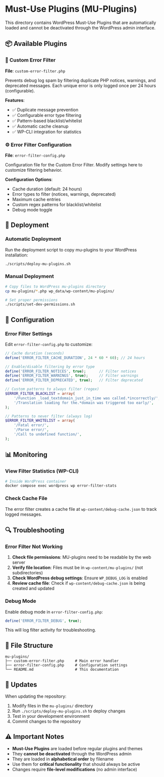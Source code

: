 # Must-Use Plugins (MU-Plugins)

This directory contains WordPress Must-Use Plugins that are automatically loaded and cannot be deactivated through the WordPress admin interface.

## 📦 Available Plugins

### 🚫 Custom Error Filter
**File**: `custom-error-filter.php`

Prevents debug log spam by filtering duplicate PHP notices, warnings, and deprecated messages. Each unique error is only logged once per 24 hours (configurable).

**Features**:
- ✅ Duplicate message prevention
- ✅ Configurable error type filtering  
- ✅ Pattern-based blacklist/whitelist
- ✅ Automatic cache cleanup
- ✅ WP-CLI integration for statistics

### ⚙️ Error Filter Configuration
**File**: `error-filter-config.php`

Configuration file for the Custom Error Filter. Modify settings here to customize filtering behavior.

**Configuration Options**:
- Cache duration (default: 24 hours)
- Error types to filter (notices, warnings, deprecated)
- Maximum cache entries
- Custom regex patterns for blacklist/whitelist
- Debug mode toggle

## 🚀 Deployment

### Automatic Deployment
Run the deployment script to copy mu-plugins to your WordPress installation:

```bash
./scripts/deploy-mu-plugins.sh
```

### Manual Deployment
```bash
# Copy files to WordPress mu-plugins directory
cp mu-plugins/*.php wp_data/wp-content/mu-plugins/

# Set proper permissions
./scripts/set-dev-permissions.sh
```

## 🔧 Configuration

### Error Filter Settings

Edit `error-filter-config.php` to customize:

```php
// Cache duration (seconds)
define('ERROR_FILTER_CACHE_DURATION', 24 * 60 * 60); // 24 hours

// Enable/disable filtering by error type
define('ERROR_FILTER_NOTICES', true);      // Filter notices
define('ERROR_FILTER_WARNINGS', true);     // Filter warnings  
define('ERROR_FILTER_DEPRECATED', true);   // Filter deprecated

// Custom patterns to always filter (regex)
$ERROR_FILTER_BLACKLIST = array(
    '/Function _load_textdomain_just_in_time was called.*incorrectly/',
    '/Translation loading for the.*domain was triggered too early/',
);

// Patterns to never filter (always log)
$ERROR_FILTER_WHITELIST = array(
    '/Fatal error/',
    '/Parse error/',
    '/Call to undefined function/',
);
```

## 📊 Monitoring

### View Filter Statistics (WP-CLI)
```bash
# Inside WordPress container
docker compose exec wordpress wp error-filter-stats
```

### Check Cache File
The error filter creates a cache file at `wp-content/debug-cache.json` to track logged messages.

## 🔍 Troubleshooting

### Error Filter Not Working
1. **Check file permissions**: MU-plugins need to be readable by the web server
2. **Verify file location**: Files must be in `wp-content/mu-plugins/` (not subdirectories)
3. **Check WordPress debug settings**: Ensure `WP_DEBUG_LOG` is enabled
4. **Review cache file**: Check if `wp-content/debug-cache.json` is being created and updated

### Debug Mode
Enable debug mode in `error-filter-config.php`:
```php
define('ERROR_FILTER_DEBUG', true);
```

This will log filter activity for troubleshooting.

## 📁 File Structure
```
mu-plugins/
├── custom-error-filter.php     # Main error handler
├── error-filter-config.php     # Configuration settings
└── README.md                   # This documentation
```

## 🔄 Updates

When updating the repository:
1. Modify files in the `mu-plugins/` directory
2. Run `./scripts/deploy-mu-plugins.sh` to deploy changes
3. Test in your development environment
4. Commit changes to the repository

## ⚠️ Important Notes

- **Must-Use Plugins** are loaded before regular plugins and themes
- They **cannot be deactivated** through the WordPress admin
- They are loaded in **alphabetical order** by filename
- Use them for **critical functionality** that should always be active
- Changes require **file-level modifications** (no admin interface)